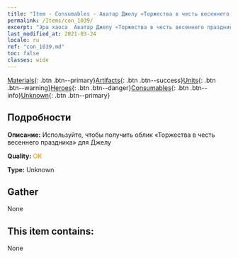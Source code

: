 ```yaml
---
title: "Item - Consumables - Аватар Джелу «Торжества в честь весеннего праздника»"
permalink: /Items/con_1039/
excerpt: "Эра хаоса  Аватар Джелу «Торжества в честь весеннего праздника»"
last_modified_at: 2021-03-24
locale: ru
ref: "con_1039.md"
toc: false
classes: wide
---
```

 [Materials](/ru/Items/){: .btn .btn--primary}[Artifacts](/ru/Items/Artifacts/){: .btn .btn--success}[Units](/ru/Items/Units/){: .btn .btn--warning}[Heroes](/ru/Items/Heroes/){: .btn .btn--danger}[Consumables](/ru/Items/Consumables/){: .btn .btn--info}[Unknown](/ru/Items/Unknown/){: .btn .btn--primary}

## Подробности
 **Описание:** Используйте, чтобы получить облик «Торжества в честь весеннего праздника» для Джелу

 **Quality:** <span style="color: #FF8C00">OK</span>

 **Type:** Unknown

## Gather

  None

## This item contains:

  None

